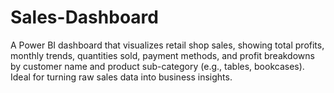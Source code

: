 # Sales-Dashboard
A Power BI dashboard that visualizes retail shop sales, showing total profits, monthly trends, quantities sold, payment methods, and profit breakdowns by customer name and product sub-category (e.g., tables, bookcases). Ideal for turning raw sales data into business insights.
